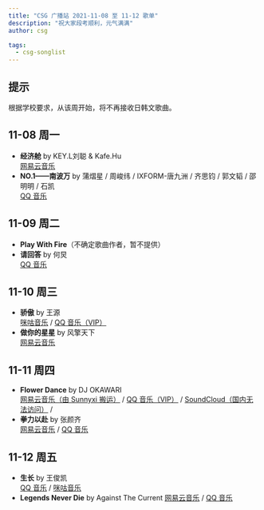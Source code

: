 ```yaml
---
title: "CSG 广播站 2021-11-08 至 11-12 歌单"
description: "祝大家段考顺利，元气满满"
author: csg

tags:
  - csg-songlist
---
```


## 提示
根据学校要求，从该周开始，将不再接收日韩文歌曲。

## 11-08 周一

- **经济舱** by KEY.L刘聪 & Kafe.Hu  
  [网易云音乐](https://music.163.com/song?id=1492049185)
- **NO.1——南波万** by 蒲熠星 / 周峻纬 / IXFORM-唐九洲 / 齐思钧 / 郭文韬 / 邵明明 / 石凯  
  [QQ 音乐](https://y.qq.com/n/ryqq/songDetail/000NAyGB1azhLQ)

## 11-09 周二

- **Play With Fire**（不确定歌曲作者，暂不提供）  
- **请回答** by 何炅  
  [QQ 音乐](https://y.qq.com/n/ryqq/songDetail/002FqKxj4LeBtc)

## 11-10 周三

- **骄傲** by 王源  
  [咪咕音乐](https://music.migu.cn/v3/music/song/69906200022) / [QQ 音乐（VIP）](https://y.qq.com/n/ryqq/songDetail/003QMt9F3WhmXS)
- **做你的星星** by 风擎天下  
  [网易云音乐](https://music.163.com/song?id=1484163081)

## 11-11 周四

- **Flower Dance** by DJ OKAWARI  
  [网易云音乐（由 Sunnyxi 搬运）](https://music.163.com/song?id=1860135779) / [QQ 音乐（VIP）](https://y.qq.com/n/ryqq/songDetail/003AepR40yJdm8) / [SoundCloud（国内无法访问）](https://soundcloud.com/djokawari/flower-dance) / 
- **拳力以赴** by 张颜齐  
  [网易云音乐](https://music.163.com/song?id=1875908742) / [QQ 音乐](https://y.qq.com/n/ryqq/songDetail/0020ovFd1NlclY)

## 11-12 周五

- **生长** by 王俊凯  
  [QQ 音乐](https://y.qq.com/n/ryqq/songDetail/001b27bh1na0hB) / [咪咕音乐](https://music.migu.cn/v3/music/song/69909900051)
- **Legends Never Die** by Against The Current
  [网易云音乐](https://music.163.com/song?id=506196018) / [QQ 音乐](https://y.qq.com/n/ryqq/songDetail/00394z9S2ciPAD)
